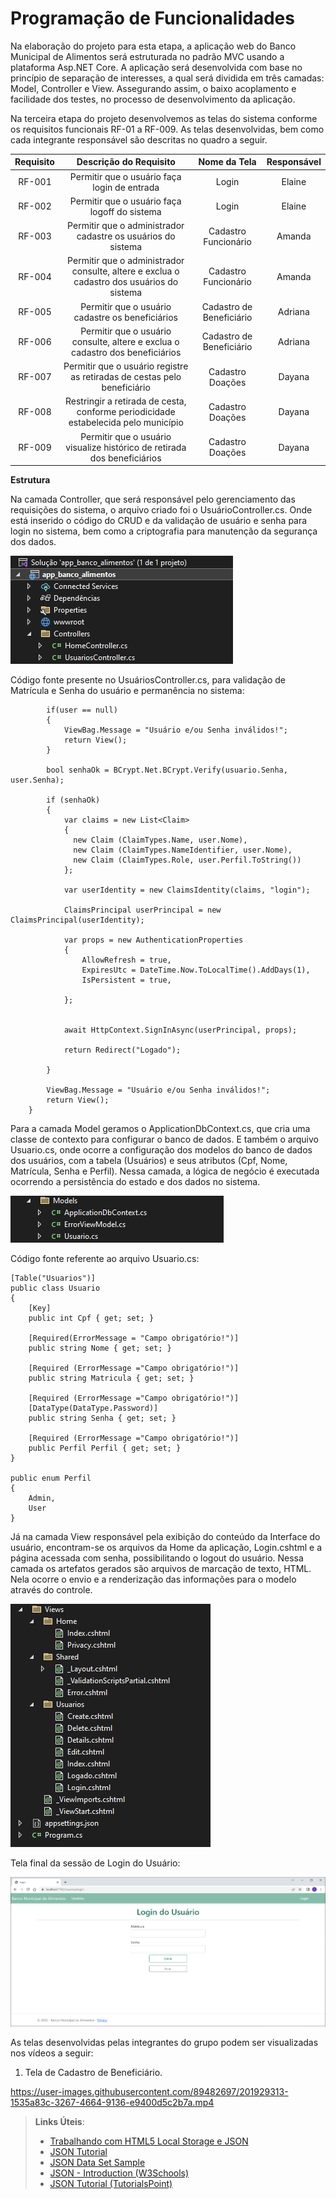 # Programação de Funcionalidades

Na elaboração do projeto para esta etapa, a aplicação web do Banco Municipal de Alimentos será estruturada no padrão MVC usando a plataforma Asp.NET Core. A aplicação será desenvolvida com base no princípio de separação de interesses, a qual será dividida em três camadas: Model, Controller e View. Assegurando assim, o baixo acoplamento e facilidade dos testes, no processo de desenvolvimento da aplicação.

Na terceira etapa do projeto desenvolvemos as telas do sistema conforme os requisitos funcionais RF-01 a RF-009. As telas desenvolvidas, bem como cada integrante responsável são descritas no quadro a seguir. 

|Requisito | Descrição do Requisito  | Nome da Tela| Responsável|
|:------:|:-----------------------------------------:|:----:|:-----:|
|RF-001| Permitir que o usuário faça login de entrada| Login| Elaine|
|RF-002| Permitir que o usuário faça logoff do sistema| Login | Elaine|
|RF-003| Permitir que o administrador cadastre os usuários do sistema| Cadastro Funcionário |Amanda|
|RF-004| Permitir que o administrador consulte, altere e exclua o cadastro dos usuários do sistema| Cadastro Funcionário|Amanda|
|RF-005| Permitir que o usuário cadastre os beneficiários| Cadastro de Beneficiário|Adriana|
|RF-006| Permitir que o usuário consulte, altere e exclua o cadastro dos beneficiários| Cadastro de Beneficiário|Adriana|
|RF-007| Permitir que o usuário registre as retiradas de cestas pelo beneficiário| Cadastro Doações|Dayana
|RF-008| Restringir a retirada de cesta, conforme periodicidade estabelecida pelo município| Cadastro Doações|Dayana|
|RF-009| Permitir que o usuário visualize histórico de retirada dos beneficiários| Cadastro Doações|Dayana|



**Estrutura**

Na camada Controller, que será responsável pelo gerenciamento das requisições do sistema, o arquivo criado foi o UsuárioController.cs. Onde está inserido o código do CRUD e da validação de usuário e senha para login no sistema, bem como a criptografia para manutenção da segurança dos dados.

![Funcionalidades](img/_controller.jpg)

Código fonte presente no UsuáriosController.cs, para validação de Matrícula e Senha do usuário e permanência no sistema:

            if(user == null)
            {
                ViewBag.Message = "Usuário e/ou Senha inválidos!";
                return View();
            }

            bool senhaOk = BCrypt.Net.BCrypt.Verify(usuario.Senha, user.Senha);

            if (senhaOk)
            {
                var claims = new List<Claim>
                {
                  new Claim (ClaimTypes.Name, user.Nome),
                  new Claim (ClaimTypes.NameIdentifier, user.Nome),
                  new Claim (ClaimTypes.Role, user.Perfil.ToString())
                };

                var userIdentity = new ClaimsIdentity(claims, "login");

                ClaimsPrincipal userPrincipal = new ClaimsPrincipal(userIdentity);  

                var props = new AuthenticationProperties
                {
                    AllowRefresh = true,
                    ExpiresUtc = DateTime.Now.ToLocalTime().AddDays(1),
                    IsPersistent = true,

                };


                await HttpContext.SignInAsync(userPrincipal, props);

                return Redirect("Logado");
             
            }

            ViewBag.Message = "Usuário e/ou Senha inválidos!";
            return View();
        }

Para a camada Model geramos o ApplicationDbContext.cs, que cria uma classe de contexto para configurar o banco de dados. E também o arquivo Usuario.cs, onde ocorre a configuração dos modelos do banco de dados dos usuários, com a tabela (Usuários) e seus atributos (Cpf, Nome, Matrícula, Senha e Perfil). Nessa camada, a lógica de negócio é executada ocorrendo a persistência do estado e dos dados no sistema.

![Funcionalidades](img/_models.jpg)

Código fonte referente ao arquivo Usuario.cs:

    [Table("Usuarios")]
    public class Usuario
    {
        [Key]
        public int Cpf { get; set; }

        [Required(ErrorMessage = "Campo obrigatório!")]
        public string Nome { get; set; }

        [Required (ErrorMessage ="Campo obrigatório!")]
        public string Matricula { get; set; }

        [Required (ErrorMessage ="Campo obrigatório!")]
        [DataType(DataType.Password)]
        public string Senha { get; set; }

        [Required (ErrorMessage ="Campo obrigatório!")]
        public Perfil Perfil { get; set; }
    }

    public enum Perfil
    {
        Admin,
        User
    }

Já na camada View responsável pela exibição do conteúdo da Interface do usuário, encontram-se os arquivos da Home da aplicação, Login.cshtml e a página acessada com senha, possibilitando o logout do usuário. Nessa camada os artefatos gerados são arquivos de marcação de texto, HTML. Nela ocorre o envio e a renderização das informações para o modelo através do controle. 

![Funcionalidades](img/_views.jpg)

Tela final da sessão de Login do Usuário:

![Funcionalidades](img/tela_login.png)


As telas desenvolvidas pelas integrantes do grupo podem ser visualizadas nos vídeos a seguir:

1. Tela de Cadastro de Beneficiário.

https://user-images.githubusercontent.com/89482697/201929313-1535a83c-3267-4664-9136-e9400d5c2b7a.mp4




> **Links Úteis**:
>
> - [Trabalhando com HTML5 Local Storage e JSON](https://www.devmedia.com.br/trabalhando-com-html5-local-storage-e-json/29045)
> - [JSON Tutorial](https://www.w3resource.com/JSON)
> - [JSON Data Set Sample](https://opensource.adobe.com/Spry/samples/data_region/JSONDataSetSample.html)
> - [JSON - Introduction (W3Schools)](https://www.w3schools.com/js/js_json_intro.asp)
> - [JSON Tutorial (TutorialsPoint)](https://www.tutorialspoint.com/json/index.htm)
